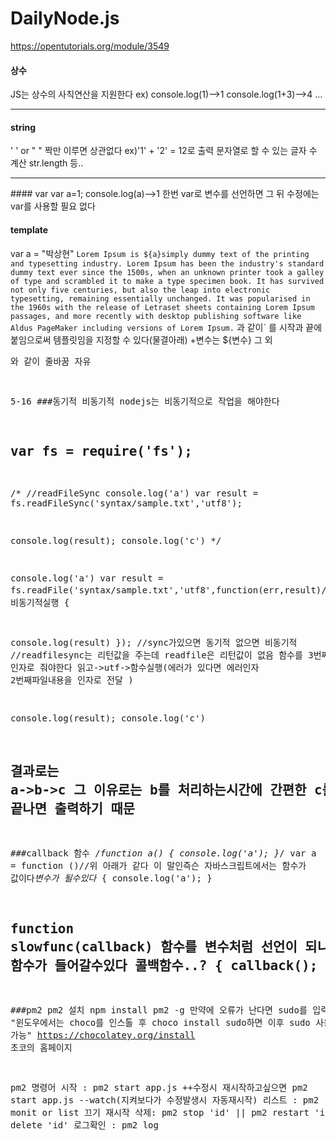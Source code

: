 # DailyNode.js
https://opentutorials.org/module/3549

#### 상수
JS는 상수의 사칙연산을 지원한다 
ex) console.log(1)-->1
    console.log(1+3)-->4 ...
    <hr>
#### string
' ' or " " 짝만 이루면 상관없다
ex)'1' + '2' = 12로 출력
문자열로 할 수 있는 글자 수 계산 str.length 등..
<hr>
#### var
var a=1; console.log(a)-->1
한번 var로 변수를 선언하면 그 뒤 수정에는 var를 사용할 필요 없다

#### template
var a = "박상현"
`Lorem Ipsum is ${a}simply dummy text of the printing and typesetting industry. Lorem Ipsum has been the industry's standard dummy text ever since the 1500s, when an unknown printer took a galley of type and scrambled it to make a type specimen book. It has survived not only five centuries, but also the leap into electronic typesetting, remaining essentially unchanged. It was popularised in the 1960s with the release of Letraset sheets containing Lorem Ipsum passages, and more recently with desktop publishing software like Aldus PageMaker including versions of Lorem Ipsum.` 과 같이` 를 시작과 끝에 붙임으로써 템플릿임을 지정할 수 있다(물결아래)
+변수는 ${변수} 그 외 <pre>와 같이 줄바꿈 자유

5-16
###동기적 비동기적 nodejs는 비동기적으로 작업을 해야한다

var fs = require('fs');
---
/*
//readFileSync
console.log('a')
var result = fs.readFileSync('syntax/sample.txt','utf8');

console.log(result);
console.log('c')
*/

console.log('a')
var result = fs.readFile('syntax/sample.txt','utf8',function(err,result)//여긴 비동기적실행 
{

console.log(result)
}); //sync가있으면 동기적 없으면 비동기적   //readfilesync는 리턴값을 주는데 readfile은 리턴값이 없음 함수를 3번째 인자로 줘야한다 읽고->utf->함수실행(에러가 있다면 에러인자 2번째파일내용을 인자로 전달 )

console.log(result);
console.log('c')

결과로는 a->b->c 그 이유로는 b를 처리하는시간에 간편한 c를 출력하고 b처리가 끝나면 출력하기 때문
---
###callback 함수
/*function a()
{
    console.log('a');
}*/
var a = function ()//위 아래가 같다 이 말인즉슨 자바스크립트에서는 함수가 값이다*변수가 될수있다*
{
    console.log('a');
}

function slowfunc(callback) <b>함수를 변수처럼 선언이 되니 다른함수의 매개변수로 함수가 들어갈수있다 콜백함수..?</b>
{
callback();
}
slowfunc(a);
---
###pm2 
pm2 설치
npm install pm2 -g
만약에 오류가 난다면 sudo를 입력 "윈도우에서는 choco를 인스톨 후 choco install sudo하면 이후 sudo 사용 가능"
https://chocolatey.org/install 초코의 홈페이지

pm2 명령어
시작 : pm2 start app.js  ++수정시 재시작하고싶으면 pm2 start app.js --watch(지켜보다가 수정발생시 자동재시작)
리스트 : pm2 monit or list
끄기 재시작 삭제: pm2 stop 'id' || pm2 restart 'id' || pm2 delete 'id'
로그확인 : pm2 log